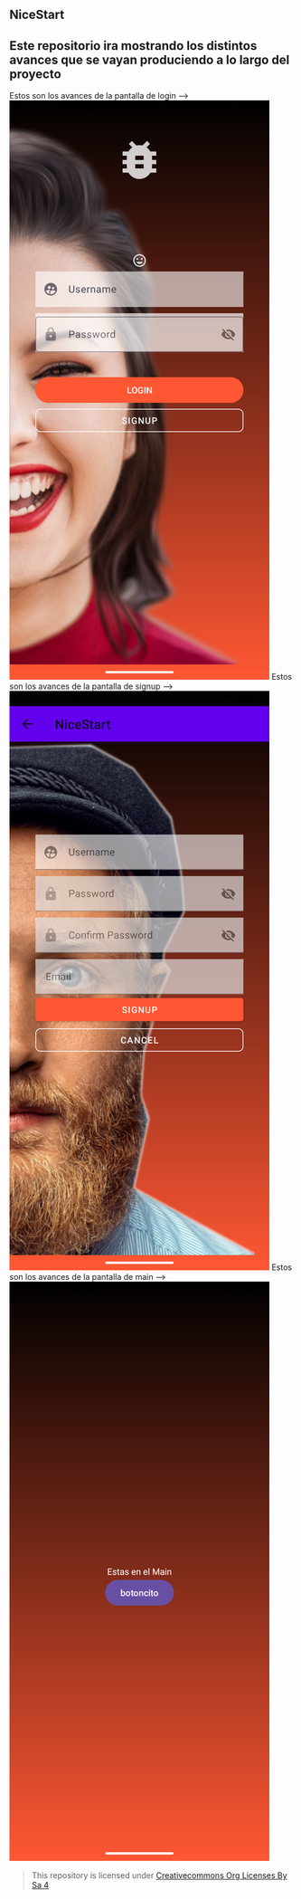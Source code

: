 ## NiceStart

## Este **repositorio** ira mostrando los distintos avances que se vayan produciendo a lo largo del proyecto
Estos son los avances de la pantalla de login --> 
![login activity](img/login.png)
Estos son los avances de la pantalla de signup -->
![signup activity](img/signup.png)
Estos son los avances de la pantalla de main -->
![main activity](img/main.png)


>This repository is licensed under
>[Creativecommons Org Licenses By Sa 4](http://creativecommons.org/licenses/by-sa/4.0/)

